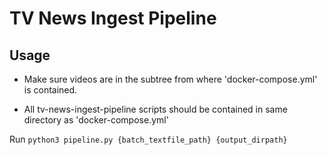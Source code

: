 # TV News Ingest Pipeline

## Usage

* Make sure videos are in the subtree from where 'docker-compose.yml' is
  contained.

* All tv-news-ingest-pipeline scripts should be contained in same 
  directory as 'docker-compose.yml'

Run `python3 pipeline.py {batch_textfile_path} {output_dirpath}`

